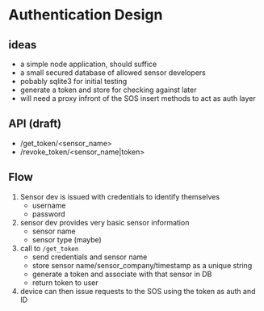 # Authentication Design

## ideas

* a simple node application, should suffice
* a small secured database of allowed sensor developers
* pobably sqlite3 for initial testing
* generate a token and store for checking against later
* will need a proxy infront of the SOS insert methods to act as auth layer

## API (draft)

* /get_token/<sensor_name>
* /revoke_token/<sensor_name|token>


## Flow

1. Sensor dev is issued with credentials to identify themselves
    * username
    * password
2. sensor dev provides very basic sensor information 
    * sensor name
    * sensor type (maybe)
3. call to `/get_token`
    * send credentials and sensor name
    * store sensor name/sensor_company/timestamp as a unique string
    * generate a token and associate with that sensor in DB
    * return token to user
4. device can then issue requests to the SOS using the token as auth and ID